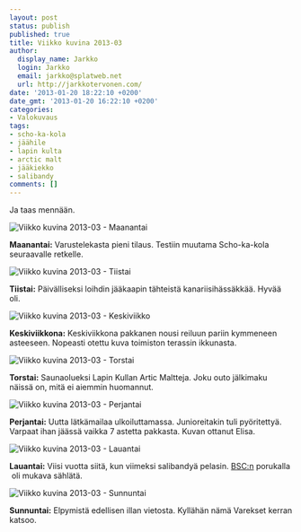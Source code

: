 ```yaml
---
layout: post
status: publish
published: true
title: Viikko kuvina 2013-03
author:
  display_name: Jarkko
  login: Jarkko
  email: jarkko@splatweb.net
  url: http://jarkkotervonen.com/
date: '2013-01-20 18:22:10 +0200'
date_gmt: '2013-01-20 16:22:10 +0200'
categories:
- Valokuvaus
tags:
- scho-ka-kola
- jäähile
- lapin kulta
- arctic malt
- jääkiekko
- salibandy
comments: []
---
```

Ja taas mennään.

<img alt="Viikko kuvina 2013-03 - Maanantai" src="http://jarkkotervonen.com/wp-content/uploads/2013/01/2013-03-ma.jpg" />

__Maanantai:__ Varustelekasta pieni tilaus. Testiin muutama Scho-ka-kola seuraavalle retkelle.

<img alt="Viikko kuvina 2013-03 - Tiistai" src="http://jarkkotervonen.com/wp-content/uploads/2013/01/2013-03-ti.jpg" />

__Tiistai:__ Päivälliseksi loihdin jääkaapin tähteistä kanariisihässäkkää. Hyvää oli.

<img alt="Viikko kuvina 2013-03 - Keskiviikko" src="http://jarkkotervonen.com/wp-content/uploads/2013/01/2013-03-ke.jpg" />

__Keskiviikkona:__ Keskiviikkona pakkanen nousi reiluun pariin kymmeneen asteeseen. Nopeasti otettu kuva toimiston terassin ikkunasta.

<img alt="Viikko kuvina 2013-03 - Torstai" src="http://jarkkotervonen.com/wp-content/uploads/2013/01/2013-03-to.jpg" />

__Torstai:__ Saunaolueksi Lapin Kullan Artic Maltteja. Joku outo jälkimaku näissä on, mitä ei aiemmin huomannut.

<img alt="Viikko kuvina 2013-03 - Perjantai" src="http://jarkkotervonen.com/wp-content/uploads/2013/01/2013-03-pe.jpg" />

__Perjantai:__ Uutta lätkämailaa ulkoiluttamassa. Junioreitakin tuli pyöritettyä. Varpaat ihan jäässä vaikka 7 astetta pakkasta. Kuvan ottanut Elisa.

<img alt="Viikko kuvina 2013-03 - Lauantai" src="http://jarkkotervonen.com/wp-content/uploads/2013/01/2013-03-la.jpg" />

__Lauantai:__ Viisi vuotta siitä, kun viimeksi salibandyä pelasin. <a href="http://bscdiscgolf.com/">BSC:n</a> porukalla  oli mukava sählätä.

<img alt="Viikko kuvina 2013-03 - Sunnuntai" src="http://jarkkotervonen.com/wp-content/uploads/2013/01/2013-03-su.jpg" />

__Sunnuntai:__ Elpymistä edellisen illan vietosta. Kyllähän nämä Varekset kerran katsoo.
